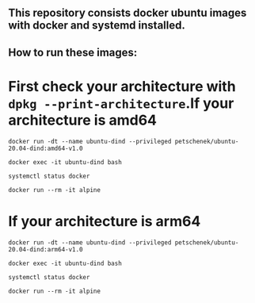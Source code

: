 ## This repository consists docker ubuntu images with docker and systemd installed.

## How to run these images:

# First check your architecture with `dpkg --print-architecture`.If your architecture is amd64

```
docker run -dt --name ubuntu-dind --privileged petschenek/ubuntu-20.04-dind:amd64-v1.0

docker exec -it ubuntu-dind bash

systemctl status docker

docker run --rm -it alpine
```

# If your architecture is arm64

```
docker run -dt --name ubuntu-dind --privileged petschenek/ubuntu-20.04-dind:arm64-v1.0

docker exec -it ubuntu-dind bash

systemctl status docker

docker run --rm -it alpine
```

